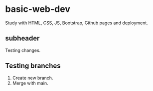 # basic-web-dev
Study with HTML, CSS, JS, Bootstrap, Github pages and deployment.

## subheader

Testing changes.

## Testing branches

1. Create new branch.
2. Merge with main.